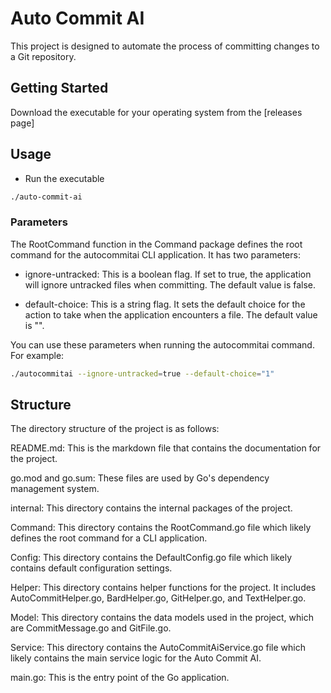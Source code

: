 # Auto Commit AI

This project is designed to automate the process of committing changes to a Git repository.

## Getting Started

Download the executable for your operating system from the [releases page]

## Usage

- Run the executable

```bash
./auto-commit-ai
```

### Parameters

The RootCommand function in the Command package defines the root command for the autocommitai CLI application. It has two parameters:

- ignore-untracked: This is a boolean flag. If set to true, the application will ignore untracked files when committing. The default value is false.

- default-choice: This is a string flag. It sets the default choice for the action to take when the application encounters a file. The default value is "".

You can use these parameters when running the autocommitai command. For example:

```bash
./autocommitai --ignore-untracked=true --default-choice="1"
```

## Structure

The directory structure of the project is as follows:

README.md: This is the markdown file that contains the documentation for the project.

go.mod and go.sum: These files are used by Go's dependency management system.

internal: This directory contains the internal packages of the project.

Command: This directory contains the RootCommand.go file which likely defines the root command for a CLI application.

Config: This directory contains the DefaultConfig.go file which likely contains default configuration settings.

Helper: This directory contains helper functions for the project. It includes AutoCommitHelper.go, BardHelper.go, GitHelper.go, and TextHelper.go.

Model: This directory contains the data models used in the project, which are CommitMessage.go and GitFile.go.

Service: This directory contains the AutoCommitAiService.go file which likely contains the main service logic for the Auto Commit AI.

main.go: This is the entry point of the Go application.
